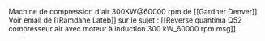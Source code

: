 Machine de compression d'air 300KW@60000 rpm de [[Gardner Denver]]
Voir email de [[Ramdane Lateb]] sur le sujet : [[Reverse quantima Q52 compresseur air avec moteur à induction 300 kW_60000 rpm.msg]]

